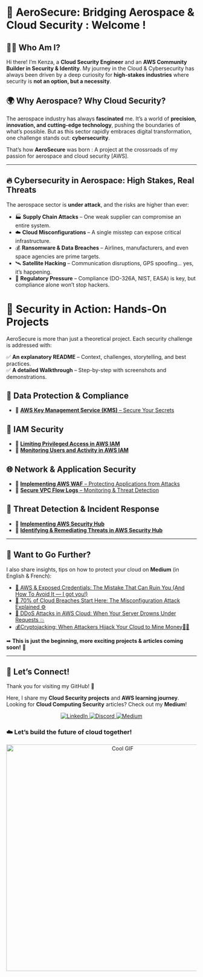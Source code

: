 # 🚀 AeroSecure: Bridging Aerospace & Cloud Security : Welcome !

## 👩‍💻 Who Am I?  

Hi there! I’m Kenza, a **Cloud Security Engineer** and an **AWS Community Builder in Security & Identity**. 
My journey in the Cloud & Cybersecurity has always been driven by a deep curiosity for **high-stakes industries** where security is **not an option, but a necessity**.  

## 🌍 Why Aerospace? Why Cloud Security?  

The aerospace industry has always **fascinated** me. It’s a world of **precision, innovation, and cutting-edge technology**, pushing the boundaries of what’s possible. But as this sector rapidly embraces digital transformation, one challenge stands out: **cybersecurity**.  

That’s how **AeroSecure** was born : A project at the crossroads of my passion for aerospace and cloud security [AWS].  

---

## 🔥 Cybersecurity in Aerospace: High Stakes, Real Threats  

The aerospace sector is **under attack**, and the risks are higher than ever:  

- 🏭 **Supply Chain Attacks** – One weak supplier can compromise an entire system.  
- ☁️ **Cloud Misconfigurations** – A single misstep can expose critical infrastructure.  
- 💰 **Ransomware & Data Breaches** – Airlines, manufacturers, and even space agencies are prime targets.  
- 🛰 **Satellite Hacking** – Communication disruptions, GPS spoofing... yes, it’s happening.  
- 📜 **Regulatory Pressure** – Compliance (DO-326A, NIST, EASA) is key, but compliance alone won’t stop hackers.  

# 🔐 Security in Action: Hands-On Projects

AeroSecure is more than just a theoretical project. Each security challenge is addressed with:

✅ **An explanatory README** – Context, challenges, storytelling, and best practices.  
✅ **A detailed Walkthrough** – Step-by-step with screenshots and demonstrations.

## 🔑 Data Protection & Compliance
- 🔹 [**AWS Key Management Service (KMS)** – Secure Your Secrets](https://github.com/Kzax01/AWS-Security-Aerosecure/tree/main/AWS%20Key%20Management%20Service%20(KMS))

## 📂 IAM Security
-  🔹 [**Limiting Privileged Access in AWS IAM**](https://github.com/Kzax01/AWS-Security-Aerosecure/tree/main/IAM/01_Limiting_Privileged_Access_IAM)
-  🔹 [**Monitoring Users and Activity in AWS IAM**](https://github.com/Kzax01/AWS-Security-Aerosecure/tree/main/IAM/02_Monitoring_Users_AWS_IAM)

## 🌐 Network & Application Security
- 🔹 [**Implementing AWS WAF** – Protecting Applications from Attacks](https://github.com/Kzax01/AWS-Security-Aerosecure/tree/main/Implementing_AWS_WAF) 
- 🔹 [**Secure VPC Flow Logs** – Monitoring & Threat Detection](https://github.com/Kzax01/AWS-Security-Aerosecure/tree/main/Secure_VPC_Flow_Logs)

## 🚨 Threat Detection & Incident Response
-  🔹 [**Implementing AWS Security Hub**](https://github.com/Kzax01/AWS-Security-Aerosecure/tree/main/SecurityHub/01_Implementing_AWS_Security_Hub)
-  🔹 [**Identifying & Remediating Threats in AWS Security Hub**](https://github.com/Kzax01/AWS-Security-Aerosecure/tree/main/SecurityHub/02_Identifying_Threats_AWS_Security_Hub)

---

## 📢 Want to Go Further?  

I also share insights, tips on how to protect your cloud on **Medium** (in English & French):  

- [🚨 AWS & Exposed Credentials: The Mistake That Can Ruin You (And How To Avoid It — I got you!)](https://medium.com/@Kenza.In.The.Cloud/aws-exposed-credentials-the-mistake-that-can-ruin-you-and-how-to-avoid-it-i-got-you-722c464a0575)  
- [🚨 70% of Cloud Breaches Start Here: The Misconfiguration Attack Explained ⚙️](https://medium.com/@Kenza.In.The.Cloud/70-of-cloud-breaches-start-here-the-misconfiguration-attack-explained-%EF%B8%8F-3b7403559432)  
- [🌊 DDoS Attacks in AWS Cloud: When Your Server Drowns Under Requests 💥](https://medium.com/aws-tip/ddos-attacks-in-aws-cloud-when-your-server-drowns-under-requests-825c3b265016)
- [💰Cryptojacking: When Attackers Hijack Your Cloud to Mine Money🏴‍☠️](https://medium.com/@Kenza.In.The.Cloud/cryptojacking-when-hackers-hijack-your-cloud-to-mine-money-️-fd0f316154cb)

➡ **This is just the beginning, more exciting projects & articles coming soon!** 🚀

---

## 💬 Let’s Connect!  
Thank you for visiting my GitHub! 🌸  

Here, I share my **Cloud Security projects** and **AWS learning journey**.  
Looking for **Cloud Computing Security** articles? Check out my **Medium**!  

<p align="center">
  <a href="https://www.linkedin.com/in/kenza-in-the-cloud/" target="_blank">
    <img src="https://img.shields.io/badge/LinkedIn-0A66C2?style=for-the-badge&logo=linkedin&logoColor=white" alt="LinkedIn">
  </a>
  <a href="https://discord.com/users/kzax01" target="_blank">
    <img src="https://img.shields.io/badge/Discord-5865F2?style=for-the-badge&logo=discord&logoColor=white" alt="Discord">
  </a>
  <a href="https://medium.com/@Kenza.In.The.Cloud" target="_blank">
    <img src="https://img.shields.io/badge/Medium-12100E?style=for-the-badge&logo=medium&logoColor=white" alt="Medium">
  </a>
</p>


### ☁️ Let’s build the future of cloud together!  
<p align="center">
  <img src="https://i.pinimg.com/originals/91/1d/91/911d914aaf6194489a3f5626bed2bd3a.gif" width="600" alt="Cool GIF">
</p> 

